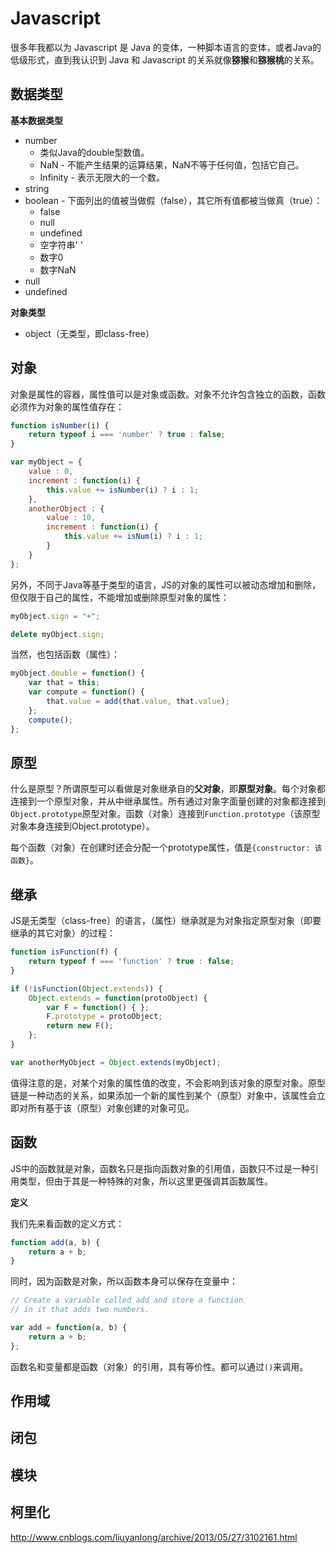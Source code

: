 # Javascript

很多年我都以为 Javascript 是 Java 的变体，一种脚本语言的变体，或者Java的低级形式，直到我认识到 Java 和 Javascript 的关系就像**猕猴**和**猕猴桃**的关系。

## 数据类型

**基本数据类型**

+ number
  + 类似Java的double型数值。
  + NaN - 不能产生结果的运算结果，NaN不等于任何值，包括它自己。
  + Infinity - 表示无限大的一个数。
+ string
+ boolean - 下面列出的值被当做假（false），其它所有值都被当做真（true）：
  + false
  + null
  + undefined
  + 空字符串' '
  + 数字0
  + 数字NaN
+ null
+ undefined

**对象类型**

+ object（无类型，即class-free）

## 对象

对象是属性的容器，属性值可以是对象或函数。对象不允许包含独立的函数，函数必须作为对象的属性值存在：

```JavaScript
function isNumber(i) {
    return typeof i === 'number' ? true : false;
}

var myObject = {
    value : 0,
    increment : function(i) {
        this.value += isNumber(i) ? i : 1;
    },
    anotherObject : {
        value : 10,
        increment : function(i) {
            this.value += isNum(i) ? i : 1;
        }
    }
};
```

另外，不同于Java等基于类型的语言，JS的对象的属性可以被动态增加和删除，但仅限于自己的属性，不能增加或删除原型对象的属性：

```JavaScript
myObject.sign = "+";
```

```JavaScript
delete myObject.sign;
```

当然，也包括函数（属性）：

```JavaScript
myObject.double = function() {
	var that = this;
	var compute = function() {
		that.value = add(that.value, that.value);
	};
	compute();
};
```

## 原型

什么是原型？所谓原型可以看做是对象继承自的**父对象**，即**原型对象**。每个对象都连接到一个原型对象，并从中继承属性。所有通过对象字面量创建的对象都连接到`Object.prototype`原型对象。函数（对象）连接到`Function.prototype`（该原型对象本身连接到Object.prototype）。

每个函数（对象）在创建时还会分配一个prototype属性，值是`{constructor: 该函数}`。

## 继承

JS是无类型（class-free）的语言，（属性）继承就是为对象指定原型对象（即要继承的其它对象）的过程：

```JavaScript
function isFunction(f) {
    return typeof f === 'function' ? true : false;
}

if (!isFunction(Object.extends)) {
    Object.extends = function(protoObject) {
        var F = function() { };
        F.prototype = protoObject;
        return new F();
    };
}
```

```JavaScript
var anotherMyObject = Object.extends(myObject);
```

值得注意的是，对某个对象的属性值的改变，不会影响到该对象的原型对象。原型链是一种动态的关系，如果添加一个新的属性到某个（原型）对象中，该属性会立即对所有基于该（原型）对象创建的对象可见。

##  函数

JS中的函数就是对象，函数名只是指向函数对象的引用值，函数只不过是一种引用类型，但由于其是一种特殊的对象，所以这里更强调其函数属性。

**定义**

我们先来看函数的定义方式：

```JavaScript
function add(a, b) {
	return a + b;
}
```

同时，因为函数是对象，所以函数本身可以保存在变量中：

```JavaScript
// Create a variable called add and store a function
// in it that adds two numbers.

var add = function(a, b) {
	return a + b;
};
```

函数名和变量都是函数（对象）的引用，具有等价性。都可以通过`()`来调用。

## 作用域

## 闭包

## 模块

## 柯里化

http://www.cnblogs.com/liuyanlong/archive/2013/05/27/3102161.html
